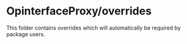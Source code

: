 # OpinterfaceProxy/overrides

This folder contains overrides which will automatically be required by package users.
